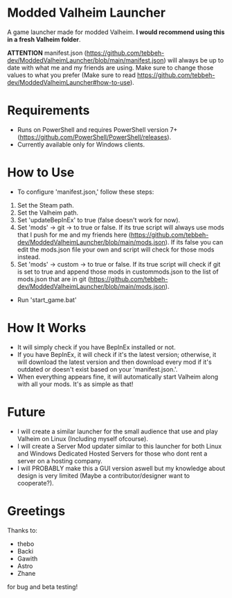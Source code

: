 # Modded Valheim Launcher
A game launcher made for modded Valheim. **I would recommend using this in a fresh Valheim folder**.

**ATTENTION**
manifest.json (https://github.com/tebbeh-dev/ModdedValheimLauncher/blob/main/manifest.json) will always be up to date with what me and my friends are using. Make sure to change those values to what you prefer (Make sure to read https://github.com/tebbeh-dev/ModdedValheimLauncher#how-to-use).

# Requirements
- Runs on PowerShell and requires PowerShell version 7+ (https://github.com/PowerShell/PowerShell/releases).
- Currently available only for Windows clients.

# How to Use
- To configure 'manifest.json,' follow these steps:

1. Set the Steam path.
2. Set the Valheim path.
3. Set 'updateBepInEx' to true (false doesn't work for now).
4. Set 'mods' -> git -> to true or false. If its true script will always use mods that I push for me and my friends here (https://github.com/tebbeh-dev/ModdedValheimLauncher/blob/main/mods.json). If its false you can edit the mods.json file your own and script will check for those mods instead.
5. Set 'mods' -> custom -> to true or false. If its true script will check if git is set to true and append those mods in custommods.json to the list of mods.json that are in git (https://github.com/tebbeh-dev/ModdedValheimLauncher/blob/main/mods.json).

- Run 'start_game.bat'

# How It Works
- It will simply check if you have BepInEx installed or not.
- If you have BepInEx, it will check if it's the latest version; otherwise, it will download the latest version and then download every mod if it's outdated or doesn't exist based on your 'manifest.json.'.
- When everything appears fine, it will automatically start Valheim along with all your mods. It's as simple as that!

# Future
- I will create a similar launcher for the small audience that use and play Valheim on Linux (Including myself ofcourse).
- I will create a Server Mod updater similar to this launcher for both Linux and Windows Dedicated Hosted Servers for those who dont rent a server on a hosting company.
- I will PROBABLY make this a GUI version aswell but my knowledge about design is very limited (Maybe a contributor/designer want to cooperate?).

# Greetings
Thanks to:
- thebo
- Backi
- Gawith
- Astro
- Zhane

for bug and beta testing!

